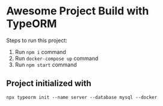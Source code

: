 # Awesome Project Build with TypeORM

Steps to run this project:

1. Run `npm i` command
2. Run `docker-compose up` command
3. Run `npm start` command

## Project initialized with

`npx typeorm init --name server --database mysql --docker
`
